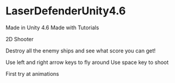 # LaserDefenderUnity4.6

Made in Unity 4.6
Made with Tutorials

2D Shooter

Destroy all the enemy ships and see what score you can get!

Use left and right arrow keys to fly around
Use space key to shoot

First try at animations
